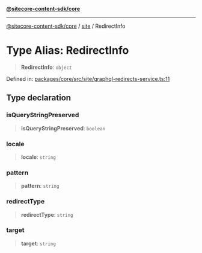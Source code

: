 [**@sitecore-content-sdk/core**](../../README.md)

***

[@sitecore-content-sdk/core](../../README.md) / [site](../README.md) / RedirectInfo

# Type Alias: RedirectInfo

> **RedirectInfo**: `object`

Defined in: [packages/core/src/site/graphql-redirects-service.ts:11](https://github.com/Sitecore/content-sdk/blob/8b95896c4f9d2f6a2c452ee63406a9f69e9ab407/packages/core/src/site/graphql-redirects-service.ts#L11)

## Type declaration

### isQueryStringPreserved

> **isQueryStringPreserved**: `boolean`

### locale

> **locale**: `string`

### pattern

> **pattern**: `string`

### redirectType

> **redirectType**: `string`

### target

> **target**: `string`
